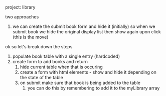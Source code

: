 project: library

two approaches

1. we can create the submit book form and hide it (initially)
so when we submit book we hide the original display list
then show again upon click (this is the move)

ok so let's break down the steps

1. populate book table with a single entry (hardcoded) 
2. create form to add books and return
   1. hide current table when that is occuring
   2. create a form with html elements - show and hide it depending on the state of the table
   3. on submit make sure that book is being added to the table
      1. you can do this by remembering to add it to the myLibrary array

